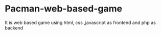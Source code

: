 # Pacman-web-based-game
It is web based game using html, css ,javascript as frontend and php as backend
